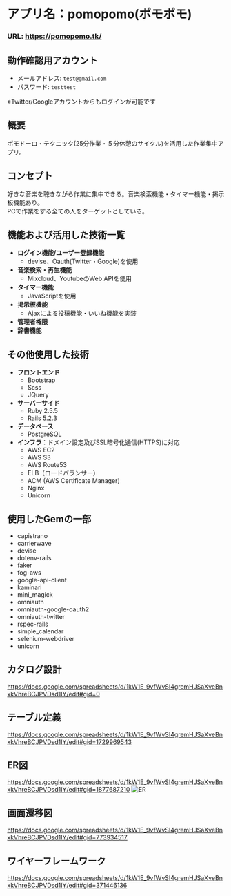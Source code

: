 # アプリ名：pomopomo(ポモポモ)
### URL: https://pomopomo.tk/

## 動作確認用アカウント
- メールアドレス: `test@gmail.com`
- パスワード: `testtest`    

※Twitter/Googleアカウントからもログインが可能です

## 概要
ポモドーロ・テクニック(25分作業・５分休憩のサイクル)を活用した作業集中アプリ。

## コンセプト
好きな音楽を聴きながら作業に集中できる。音楽検索機能・タイマー機能・掲示板機能あり。  
PCで作業をする全ての人をターゲットとしている。

## 機能および活用した技術一覧
- **ログイン機能/ユーザー登録機能**
    - devise、Oauth(Twitter・Google)を使用
- **音楽検索・再生機能**
    - Mixcloud、YoutubeのWeb APIを使用
- **タイマー機能**
    - JavaScriptを使用
- **掲示板機能**
    - Ajaxによる投稿機能・いいね機能を実装
- **管理者権限**
- **辞書機能**

## その他使用した技術
- **フロントエンド**
    - Bootstrap
    - Scss
    - JQuery
- **サーバーサイド**
    - Ruby 2.5.5
    - Rails 5.2.3
- **データベース**
    - PostgreSQL
- **インフラ**：ドメイン設定及びSSL暗号化通信(HTTPS)に対応
    - AWS EC2
    - AWS S3
    - AWS Route53
    - ELB（ロードバランサー）
    - ACM (AWS Certificate Manager)
    - Nginx
    - Unicorn    

## 使用したGemの一部
- capistrano
- carrierwave
- devise
- dotenv-rails
- faker
- fog-aws
- google-api-client
- kaminari
- mini_magick
- omniauth
- omniauth-google-oauth2
- omniauth-twitter
- rspec-rails
- simple_calendar
- selenium-webdriver
- unicorn

## カタログ設計
https://docs.google.com/spreadsheets/d/1kW1E_9vfWvSI4gremHJSaXveBnxkVhreBCJPVDsd1IY/edit#gid=0

## テーブル定義
https://docs.google.com/spreadsheets/d/1kW1E_9vfWvSI4gremHJSaXveBnxkVhreBCJPVDsd1IY/edit#gid=1729969543

## ER図
https://docs.google.com/spreadsheets/d/1kW1E_9vfWvSI4gremHJSaXveBnxkVhreBCJPVDsd1IY/edit#gid=1877687210
![ER](https://user-images.githubusercontent.com/11900792/58610196-9165cb80-82e5-11e9-8cb5-2bde3ac4b300.jpg)

## 画面遷移図
https://docs.google.com/spreadsheets/d/1kW1E_9vfWvSI4gremHJSaXveBnxkVhreBCJPVDsd1IY/edit#gid=773934517

## ワイヤーフレームワーク
https://docs.google.com/spreadsheets/d/1kW1E_9vfWvSI4gremHJSaXveBnxkVhreBCJPVDsd1IY/edit#gid=371446136
